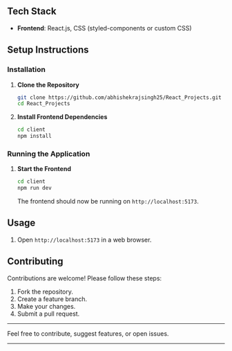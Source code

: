 ## Tech Stack

- **Frontend**: React.js, CSS (styled-components or custom CSS)

## Setup Instructions

### Installation

1. **Clone the Repository**
   ```bash
   git clone https://github.com/abhishekrajsingh25/React_Projects.git
   cd React_Projects
   ```
   
2. **Install Frontend Dependencies**
   ```bash
   cd client
   npm install
   ```

### Running the Application

1. **Start the Frontend**
   ```bash
   cd client
   npm run dev
   ```
   The frontend should now be running on `http://localhost:5173`.

## Usage

1. Open `http://localhost:5173` in a web browser.

## Contributing

Contributions are welcome! Please follow these steps:

1. Fork the repository.
2. Create a feature branch.
3. Make your changes.
4. Submit a pull request.

---

Feel free to contribute, suggest features, or open issues.

---
